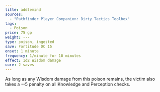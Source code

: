```yaml
---
title: addlemind
sources:
  - "Pathfinder Player Companion: Dirty Tactics Toolbox"
tags:
  - Poison
price: 75 gp
weight: ---
type: poison, ingested
save: Fortitude DC 15
onset: 1 minute
frequency: 1/minute for 10 minutes
effect: 1d2 Wisdom damage
cure: 2 saves
---
```


As long as any Wisdom damage from this poison remains, the victim also takes a --5 penalty on all Knowledge and Perception checks.
